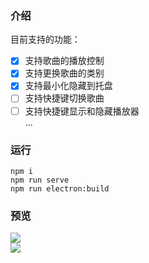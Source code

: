 ### 介绍
目前支持的功能：    
- [X] 支持歌曲的播放控制
- [X] 支持更换歌曲的类别
- [X] 支持最小化隐藏到托盘
- [ ] 支持快捷键切换歌曲
- [ ] 支持快捷键显示和隐藏播放器  
...
### 运行
```
npm i
npm run serve
npm run electron:build
```
### 预览
![](https://github.com/adozhao/simple-player/blob/main/screenshots/1.png)  
![](https://github.com/adozhao/simple-player/blob/main/screenshots/2.png)  




